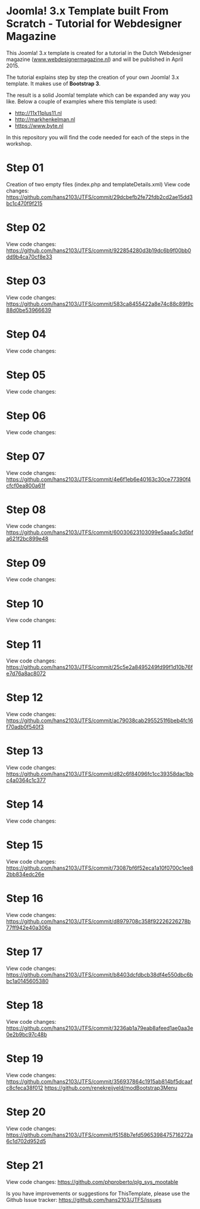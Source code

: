 Joomla! 3.x Template built From Scratch - Tutorial for Webdesigner Magazine
================================

This Joomla! 3.x template is created for a tutorial in the Dutch Webdesigner magazine (www.webdesignermagazine.nl) and will be published in April 2015.

The tutorial explains step by step the creation of your own Joomla! 3.x template. It makes use of **Bootstrap 3**.

The result is a solid Joomla! template which can be expanded any way you like. Below a couple of examples where this template is used:
* http://11x11plus11.nl
* http://markhenkelman.nl
* https://www.byte.nl

In this repository you will find the code needed for each of the steps in the workshop.

# Step 01
Creation of two empty files (index.php and templateDetails.xml)
View code changes:
https://github.com/hans2103/JTFS/commit/29dcbefb2fe72fdb2cd2ae15dd3bc1c470f9f215

# Step 02
View code changes:
https://github.com/hans2103/JTFS/commit/922854280d3b19dc6b9f00bb0dd9b4ca70cf8e33

# Step 03
View code changes:
https://github.com/hans2103/JTFS/commit/583ca8455422a8e74c88c89f9c88d0be53966639

# Step 04
View code changes:

# Step 05
View code changes:

# Step 06
View code changes:

# Step 07
View code changes:
https://github.com/hans2103/JTFS/commit/4e6f1eb6e40163c30ce77390f4cfcf0ea800a61f

# Step 08
View code changes:
https://github.com/hans2103/JTFS/commit/60030623103099e5aaa5c3d5bfa621f2bc899e48

# Step 09
View code changes:

# Step 10
View code changes:

# Step 11
View code changes:
https://github.com/hans2103/JTFS/commit/25c5e2a8495249fd99f1d10b76fe7d76a8ac8072

# Step 12
View code changes:
https://github.com/hans2103/JTFS/commit/ac79038cab2955251f6beb4fc16f70adb0f540f3

# Step 13
View code changes:
https://github.com/hans2103/JTFS/commit/d82c6f84096fc1cc39358dac1bbc4a0364c1c377

# Step 14
View code changes:

# Step 15
View code changes:
https://github.com/hans2103/JTFS/commit/73087bf6f52eca1a10f0700c1ee82bb834edc26e

# Step 16
View code changes:
https://github.com/hans2103/JTFS/commit/d8979708c358f92226226278b77ff942e40a306a

# Step 17
View code changes:
https://github.com/hans2103/JTFS/commit/b8403dcfdbcb38df4e550dbc6bbc1a0145605380

# Step 18
View code changes:
https://github.com/hans2103/JTFS/commit/3236ab1a79eab8afeed1ae0aa3e0e2b9bc97c48b

# Step 19
View code changes:
https://github.com/hans2103/JTFS/commit/356937864c1915ab814bf5dcaafc8cfeca38f012
https://github.com/renekreijveld/modBootstrap3Menu

# Step 20
View code changes:
https://github.com/hans2103/JTFS/commit/f5158b7efd5965398475716272a6c1d702d952d5

# Step 21
View code changes:
https://github.com/phproberto/plg_sys_mootable

Is you have improvements or suggestions for ThisTemplate, please use the Github Issue tracker:
https://github.com/hans2103/JTFS/issues
